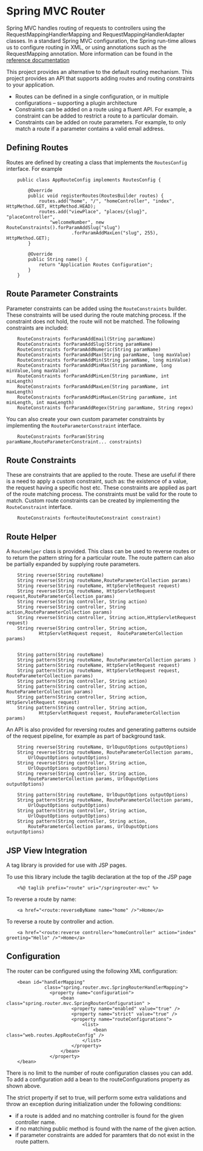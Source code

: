 # Spring MVC Router  

Spring MVC handles routing of requests to controllers using the RequestMappingHandlerMapping and RequestMappingHandlerAdapter classes.   In a standard Spring MVC configuration, the Spring run-time allows us to configure routing in XML, or using annotations such as the  RequestMapping annotation. More information can be found in the [reference documentation](http://docs.spring.io/spring/docs/3.2.17.RELEASE/spring-framework-reference/htmlsingle/#mvc-controller)


This project provides an alternative to the default routing mechanism.  This project provides an API that supports adding routes and routing constraints to your application.   

* Routes can be defined in a single configuration, or in multiple configurations – supporting a plugin architecture
* Constraints can be added on a route using a fluent API.  For example, a constraint can be added to restrict a route to a particular domain.
* Constraints can be added on route parameters.  For example, to only match a route if a parameter contains a valid email address.


## Defining Routes
Routes are defined by creating a class that implements the `RoutesConfig` interface.  For example 


		public class AppRouteConfig implements RoutesConfig {
	
			@Override
			public void registerRoutes(RoutesBuilder routes) {
				routes.add("home", "/", "homeController", "index", HttpMethod.GET, HttpMethod.HEAD);
				routes.add("viewPlace", "places/{slug}", "placeController",
					"welcomeNumber", new RouteConstraints().forParamAddSlug("slug")
							.forParamAddMaxLen("slug", 255), HttpMethod.GET);
			}
		
			@Override
			public String name() {
				return "Application Routes Configuration";
			}
		}
		

## Route Parameter Constraints
Parameter constraints can be added using the `RouteConstraints` builder.  These constraints will be used during the route matching process.  If the constraint does not hold, the route will not be matched.  The following constraints are included:

		RouteConstraints forParamAddEmail(String paramName)
		RouteConstraints forParamAddSlug(String paramName)
		RouteConstraints forParamAddNumeric(String paramName)
		RouteConstraints forParamAddMax(String paramName, long maxValue)
		RouteConstraints forParamAddMin(String paramName, long minValue)
		RouteConstraints forParamAddMinMax(String paramName, long minValue,long maxValue)
		RouteConstraints forParamAddMinLen(String paramName, int minLength)
		RouteConstraints forParamAddMaxLen(String paramName, int maxLength)
		RouteConstraints forParamAddMinMaxLen(String paramName, int minLength, int maxLength)
		RouteConstraints forParamAddRegex(String paramName, String regex)
		

You can also create your own custom parameter constraints by implementing the `RouteParameterConstraint` interface.

		RouteConstraints forParam(String paramName,RouteParameterConstraint... constraints)
		


## Route Constraints
These are constraints that are applied to the route.  These are useful if there is a need to apply a custom constraint, such as: the existence of a value, the request having a specific host etc.  These constraints are applied as part of the route matching process.  The constraints must be valid for the route to match.  Custom route constraints can be created by implementing the `RouteConstraint` interface.

		RouteConstraints forRoute(RouteConstraint constraint)	
	


## Route Helper
A `RouteHelper` class is provided.  This class can be used to reverse routes or to return the pattern string for a particular route.  The route pattern can also be partially expanded by supplying route parameters.

		String reverse(String routeName)
		String reverse(String routeName,RouteParameterCollection params)
		String reverse(String routeName, HttpServletRequest request) 
		String reverse(String routeName, HttpServletRequest request,RouteParameterCollection params)
		String reverse(String controller, String action) 
		String reverse(String controller, String action,RouteParameterCollection params)
		String reverse(String controller, String action,HttpServletRequest request)
		String reverse(String controller, String action,
				HttpServletRequest request,  RouteParameterCollection params)
		
		
		String pattern(String routeName)
		String pattern(String routeName, RouteParameterCollection params )
		String pattern(String routeName, HttpServletRequest request)
		String pattern(String routeName, HttpServletRequest request, RouteParameterCollection params)
		String pattern(String controller, String action)
		String pattern(String controller, String action, RouteParameterCollection params)
		String pattern(String controller, String action, HttpServletRequest request)
		String pattern(String controller, String action,
				HttpServletRequest request, RouteParameterCollection params) 


An API is also provided for reversing routes and generating patterns outside of the request pipeline, for example as part of background task.

		String reverse(String routeName, UrlOuputOptions outputOptions)
		String reverse(String routeName, RouteParameterCollection params, 
			UrlOuputOptions outputOptions)
		String reverse(String controller, String action,
			UrlOuputOptions outputOptions)
		String reverse(String controller, String action,
			RouteParameterCollection params, UrlOuputOptions outputOptions)
			
		String pattern(String routeName, UrlOuputOptions outputOptions)
		String pattern(String routeName, RouteParameterCollection params, 
			UrlOuputOptions outputOptions)
		String pattern(String controller, String action,
			UrlOuputOptions outputOptions)
		String pattern(String controller, String action,
			RouteParameterCollection params, UrlOuputOptions outputOptions)
			




		
## JSP View Integration
A tag library is provided for use with JSP pages. 

To use this library include the taglib declaration at the top of the JSP page

		<%@ taglib prefix="route" uri="/springrouter-mvc" %> 	


To reverse a route by name:

		<a href="<route:reverseByName name="home" />">Home</a>	


To reverse a route by controller and action.
		
		<a href="<route:reverse controller="homeController" action="index" greeting="Hello" />">Home</a>
		
		
		

## Configuration
The router can be configured using the following XML configuration:

		<bean id="handlerMapping"
		          class="spring.router.mvc.SpringRouterHandlerMapping">
		          	<property name="configuration">
						<bean class="spring.router.mvc.SpringRouterConfiguration" >
							<property name="enabled" value="true" />
							<property name="strict" value="true" />
							<property name="routeConfigurations">
								<list>
		                    		<bean class="web.routes.AppRouteConfig" />
		                		</list>
							</property>
						</bean>
					</property>
		</bean>


There is no limit to the number of route configuration classes you can add.  To add a configuration add a bean to the routeConfigurations property as shown above.

The strict property if set to true, will perform some extra validations and throw an exception during initialization under the following conditions:

* if a route is added and no matching controller is found for the given controller name. 
* if no matching public method is found with the name of the given action.
* if parameter constraints are added for paramters that do not exist in the route pattern.  